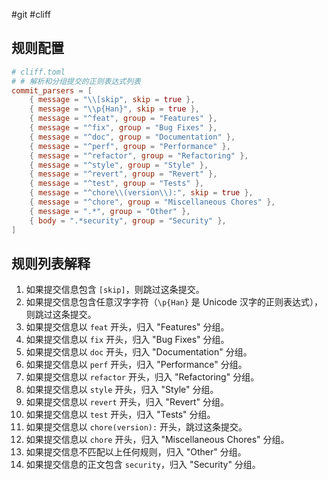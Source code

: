 #git #cliff 
## 规则配置

```toml
# cliff.toml
# # 解析和分组提交的正则表达式列表
commit_parsers = [
    { message = "\\[skip", skip = true },
    { message = "\\p{Han}", skip = true },
    { message = "^feat", group = "Features" },
    { message = "^fix", group = "Bug Fixes" },
    { message = "^doc", group = "Documentation" },
    { message = "^perf", group = "Performance" },
    { message = "^refactor", group = "Refactoring" },
    { message = "^style", group = "Style" },
    { message = "^revert", group = "Revert" },
    { message = "^test", group = "Tests" },
    { message = "^chore\\(version\\):", skip = true },
    { message = "^chore", group = "Miscellaneous Chores" },
    { message = ".*", group = "Other" },
    { body = ".*security", group = "Security" },
]
```

## 规则列表解释

1. 如果提交信息包含 `[skip]`，则跳过这条提交。
2. 如果提交信息包含任意汉字字符（`\p{Han}` 是 Unicode 汉字的正则表达式），则跳过这条提交。
3. 如果提交信息以 `feat` 开头，归入 "Features" 分组。
4. 如果提交信息以 `fix` 开头，归入 "Bug Fixes" 分组。
5. 如果提交信息以 `doc` 开头，归入 "Documentation" 分组。
6. 如果提交信息以 `perf` 开头，归入 "Performance" 分组。
7. 如果提交信息以 `refactor` 开头，归入 "Refactoring" 分组。
8. 如果提交信息以 `style` 开头，归入 "Style" 分组。
9. 如果提交信息以 `revert` 开头，归入 "Revert" 分组。
10. 如果提交信息以 `test` 开头，归入 "Tests" 分组。
11. 如果提交信息以 `chore(version):` 开头，跳过这条提交。
12. 如果提交信息以 `chore` 开头，归入 "Miscellaneous Chores" 分组。
13. 如果提交信息不匹配以上任何规则，归入 "Other" 分组。
14. 如果提交信息的正文包含 `security`，归入 "Security" 分组。
